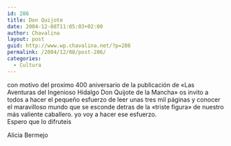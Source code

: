 ```yaml
---
id: 286
title: Don Quijote
date: 2004-12-08T11:05:03+02:00
author: Chavalina
layout: post
guid: http://www.wp.chavalina.net/?p=286
permalink: /2004/12/08/post-286/
categories:
  - Cultura
---
```

con motivo del proximo 400 aniversario de la publicaci&oacute;n de «Las Aventuras del Ingenioso Hidalgo Don Quijote de la Mancha» os invito a todos a hacer el peque&ntilde;o esfuerzo de leer unas tres mil páginas y conocer el maravilloso mundo que se esconde detras de la «triste figura» de nuestro más valiente caballero. yo voy a hacer ese esfuerzo.  
Espero que lo difruteis

<span class="alguien">Alicia Bermejo</span>